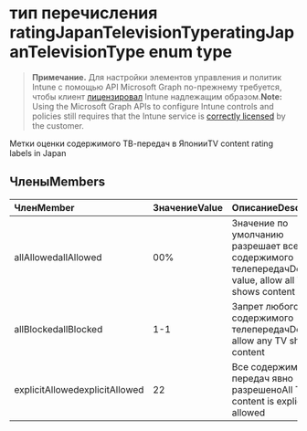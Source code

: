 # <a name="ratingjapantelevisiontype-enum-type"></a><span data-ttu-id="f1901-101">тип перечисления ratingJapanTelevisionType</span><span class="sxs-lookup"><span data-stu-id="f1901-101">ratingJapanTelevisionType enum type</span></span>

> <span data-ttu-id="f1901-102">**Примечание.** Для настройки элементов управления и политик Intune с помощью API Microsoft Graph по-прежнему требуется, чтобы клиент [лицензировал](https://go.microsoft.com/fwlink/?linkid=839381) Intune надлежащим образом.</span><span class="sxs-lookup"><span data-stu-id="f1901-102">**Note:** Using the Microsoft Graph APIs to configure Intune controls and policies still requires that the Intune service is [correctly licensed](https://go.microsoft.com/fwlink/?linkid=839381) by the customer.</span></span>

<span data-ttu-id="f1901-103">Метки оценки содержимого ТВ-передач в Японии</span><span class="sxs-lookup"><span data-stu-id="f1901-103">TV content rating labels in Japan</span></span>
## <a name="members"></a><span data-ttu-id="f1901-104">Члены</span><span class="sxs-lookup"><span data-stu-id="f1901-104">Members</span></span>
|<span data-ttu-id="f1901-105">Член</span><span class="sxs-lookup"><span data-stu-id="f1901-105">Member</span></span>|<span data-ttu-id="f1901-106">Значение</span><span class="sxs-lookup"><span data-stu-id="f1901-106">Value</span></span>|<span data-ttu-id="f1901-107">Описание</span><span class="sxs-lookup"><span data-stu-id="f1901-107">Description</span></span>|
|:---|:---|:---|
|<span data-ttu-id="f1901-108">allAllowed</span><span class="sxs-lookup"><span data-stu-id="f1901-108">allAllowed</span></span>|<span data-ttu-id="f1901-109">0</span><span class="sxs-lookup"><span data-stu-id="f1901-109">0%</span></span>|<span data-ttu-id="f1901-110">Значение по умолчанию разрешает всего содержимого телепередач</span><span class="sxs-lookup"><span data-stu-id="f1901-110">Default value, allow all TV shows content</span></span>|
|<span data-ttu-id="f1901-111">allBlocked</span><span class="sxs-lookup"><span data-stu-id="f1901-111">allBlocked</span></span>|<span data-ttu-id="f1901-112">1</span><span class="sxs-lookup"><span data-stu-id="f1901-112">-1</span></span>|<span data-ttu-id="f1901-113">Запрет любого содержимого телепередач</span><span class="sxs-lookup"><span data-stu-id="f1901-113">Do not allow any TV shows content</span></span>|
|<span data-ttu-id="f1901-114">explicitAllowed</span><span class="sxs-lookup"><span data-stu-id="f1901-114">explicitAllowed</span></span>|<span data-ttu-id="f1901-115">2</span><span class="sxs-lookup"><span data-stu-id="f1901-115">2</span></span>|<span data-ttu-id="f1901-116">Все содержимое ТВ-передач явно разрешено</span><span class="sxs-lookup"><span data-stu-id="f1901-116">All TV content is explicitly allowed</span></span>|








